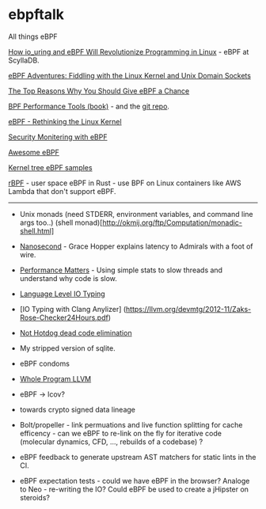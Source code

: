 # ebpftalk
All things eBPF



[How io_uring and eBPF Will Revolutionize Programming in Linux](https://thenewstack.io/how-io_uring-and-ebpf-will-revolutionize-programming-in-linux/) - eBPF at ScyllaDB.

[eBPF Adventures: Fiddling with the Linux Kernel and Unix Domain Sockets](https://www.nccgroup.com/us/about-us/newsroom-and-events/blog/2019/march/ebpf-adventures-fiddling-with-the-linux-kernel-and-unix-domain-sockets/)

[The Top Reasons Why You Should Give eBPF a Chance](https://blog.container-solutions.com/the-top-reasons-why-you-should-give-ebpf-a-chance)

[BPF Performance Tools (book)](http://www.brendangregg.com/bpf-performance-tools-book.html) - and the [git repo](https://github.com/brendangregg/bpf-perf-tools-book).

[eBPF - Rethinking the Linux Kernel](https://www.infoq.com/presentations/facebook-google-bpf-linux-kernel/)

[Security Monitering with eBPF](http://www.brendangregg.com/Slides/BSidesSF2017_BPF_security_monitoring.pdf)

[Awesome eBPF](https://github.com/zoidbergwill/awesome-ebpf)

[Kernel tree eBPF samples](https://git.kernel.org/pub/scm/linux/kernel/git/torvalds/linux.git/tree/samples/bpf)

[rBPF](https://github.com/qmonnet/rbpf) - user space eBPF in Rust - use BPF on Linux containers like AWS Lambda that don't support eBPF.


----
* Unix monads (need STDERR, environment variables, and command line args too..) (shell monad)[http://okmij.org/ftp/Computation/monadic-shell.html]

* [Nanosecond](https://www.youtube.com/watch?v=9eyFDBPk4Yw) - Grace Hopper explains latency to Admirals with a foot of wire.

* [Performance Matters](https://www.youtube.com/watch?v=koTf7u0v41o) - Using simple stats to slow threads and understand why code is slow.

* [Language Level IO Typing](http://learnyouahaskell.com/input-and-output)

* [IO Typing with Clang Anylizer] (https://llvm.org/devmtg/2012-11/Zaks-Rose-Checker24Hours.pdf)

* [Not Hotdog dead code elimination](https://github.com/tensorflow/tensorflow/pull/7832)

* My stripped version of sqlite.

* eBPF condoms

* [Whole Program LLVM](https://github.com/travitch/whole-program-llvm)

* eBPF -> lcov?

* towards crypto signed data lineage

* Bolt/propeller - link permuations and live function splitting for cache efficency - can we eBPF to re-link on the fly for iterative code (molecular dynamics, CFD, ..., rebuilds of a codebase) ?

* eBPF feedback to generate upstream AST matchers for static lints in the CI.

* eBPF expectation tests - could we have eBPF in the browser? Analoge to Neo - re-writing the IO?  Could eBPF be used to create a jHipster on steroids?

